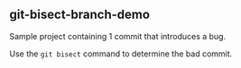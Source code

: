 git-bisect-branch-demo
----------------------

Sample project containing 1 commit that introduces a bug.

Use the `git bisect` command to determine the bad commit.

